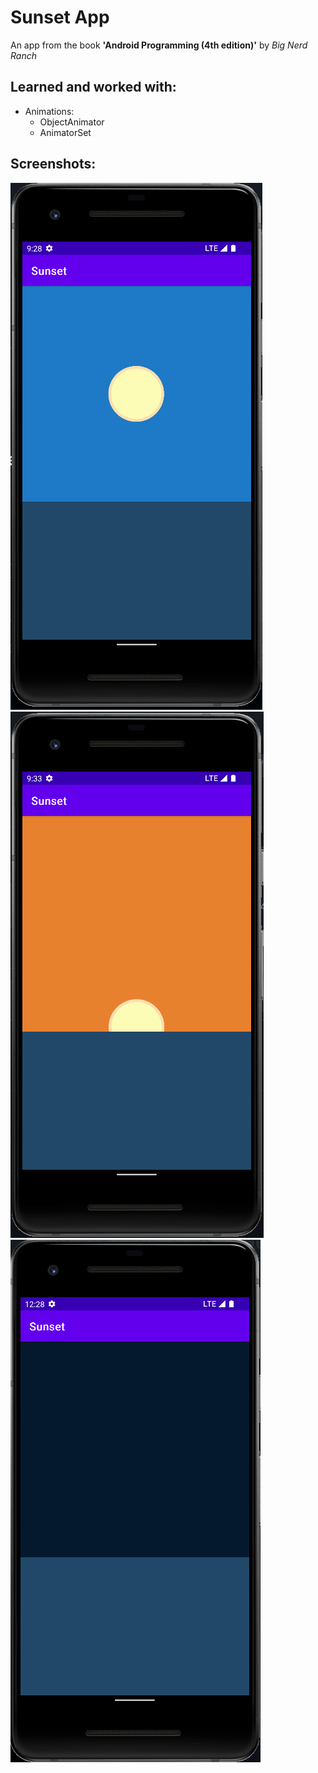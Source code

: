 Sunset App
======================
An app from the book **'Android Programming (4th edition)'** by *Big Nerd Ranch*

Learned and worked with:
-------------------
- Animations:
  * ObjectAnimator
  * AnimatorSet
  
 Screenshots:
 -----------------

![pic1](img/pic1.png)
![pic2](img/pic2.png)
![pic3](img/pic3.png)

